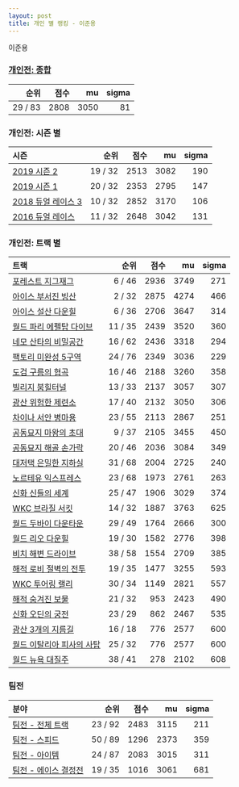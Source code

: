 ```yaml
---
layout: post
title: 개인 별 랭킹 - 이준용
---
```


이준용

### [개인전: 종합](../singles-full)

| 순위 | 점수 | mu | sigma |
|---:|---:|---:|---:|
| 29 / 83 | 2808 | 3050 | 81 |

### 개인전: 시즌 별

| 시즌 | 순위 | 점수 | mu | sigma |
|:---|---:|---:|---:|---:|
| [2019 시즌 2](../s2019_2) | 19 / 32 | 2513 | 3082 | 190 |
| [2019 시즌 1](../s2019_1) | 20 / 32 | 2353 | 2795 | 147 |
| [2018 듀얼 레이스 3](../s2018_1) | 10 / 32 | 2852 | 3170 | 106 |
| [2016 듀얼 레이스](../s2016_1) | 11 / 32 | 2648 | 3042 | 131 |

### 개인전: 트랙 별

| 트랙 | 순위 | 점수 | mu | sigma |
|:---|---:|---:|---:|---:|
| [포레스트 지그재그](../zigzag) | 6 / 46 | 2936 | 3749 | 271 |
| [아이스 부서진 빙산](../boobing) | 2 / 32 | 2875 | 4274 | 466 |
| [아이스 설산 다운힐](../seolsan) | 6 / 36 | 2706 | 3647 | 314 |
| [월드 파리 에펠탑 다이브](../eifel) | 11 / 35 | 2439 | 3520 | 360 |
| [네모 산타의 비밀공간](../santa) | 16 / 62 | 2436 | 3318 | 294 |
| [팩토리 미완성 5구역](../district5) | 24 / 76 | 2349 | 3036 | 229 |
| [도검 구름의 협곡](../hyupgog) | 16 / 46 | 2188 | 3260 | 358 |
| [빌리지 붐힐터널](../boomhill) | 13 / 33 | 2137 | 3057 | 307 |
| [광산 위험한 제련소](../jeryeonso) | 17 / 40 | 2132 | 3050 | 306 |
| [차이나 서안 병마용](../byeongma) | 23 / 55 | 2113 | 2867 | 251 |
| [공동묘지 마왕의 초대](../mawang) | 9 / 37 | 2105 | 3455 | 450 |
| [공동묘지 해골 손가락](../haeson) | 20 / 46 | 2036 | 3084 | 349 |
| [대저택 은밀한 지하실](../jeotaek) | 31 / 68 | 2004 | 2725 | 240 |
| [노르테유 익스프레스](../noex) | 23 / 68 | 1973 | 2761 | 263 |
| [신화 신들의 세계](../shinsegye) | 25 / 47 | 1906 | 3029 | 374 |
| [WKC 브라질 서킷](../brazil) | 14 / 32 | 1887 | 3763 | 625 |
| [월드 두바이 다운타운](../dubai) | 29 / 49 | 1764 | 2666 | 300 |
| [월드 리오 다운힐](../rio) | 19 / 30 | 1582 | 2776 | 398 |
| [비치 해변 드라이브](../haebyun) | 38 / 58 | 1554 | 2709 | 385 |
| [해적 로비 절벽의 전투](../lobby) | 19 / 35 | 1477 | 3255 | 593 |
| [WKC 투어링 랠리](../rally) | 30 / 34 | 1149 | 2821 | 557 |
| [해적 숨겨진 보물](../haesumbo) | 21 / 32 | 953 | 2423 | 490 |
| [신화 오딘의 궁전](../odin) | 23 / 29 | 862 | 2467 | 535 |
| [광산 3개의 지름길](../gwangsamji) | 16 / 18 | 776 | 2577 | 600 |
| [월드 이탈리아 피사의 사탑](../pizza) | 25 / 32 | 776 | 2577 | 600 |
| [월드 뉴욕 대질주](../newyork) | 38 / 41 | 278 | 2102 | 608 |

### 팀전

| 분야 | 순위 | 점수 | mu | sigma |
|:---|---:|---:|---:|---:|
| [팀전 - 전체 트랙](../team-full) | 23 / 92 | 2483 | 3115 | 211 |
| [팀전 - 스피드](../team-speed) | 50 / 89 | 1296 | 2373 | 359 |
| [팀전 - 아이템](../team-item) | 24 / 87 | 2083 | 3015 | 311 |
| [팀전 - 에이스 결정전](../team-ace) | 19 / 35 | 1016 | 3061 | 681 |

